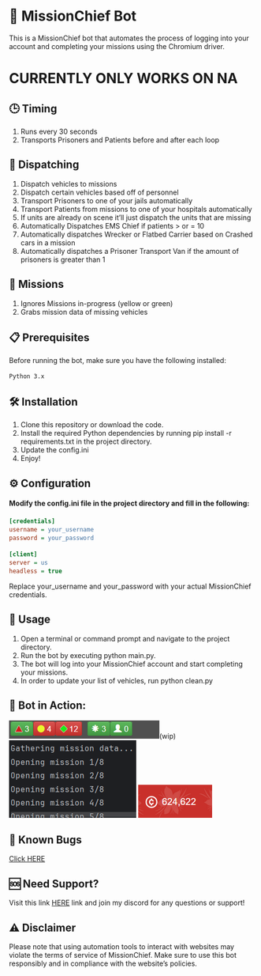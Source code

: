 # 🚒 MissionChief Bot
This is a MissionChief bot that automates the process of logging into your account and completing your missions using the Chromium driver.

# CURRENTLY ONLY WORKS ON NA

## 🕒 Timing
1. Runs every 30 seconds
2. Transports Prisoners and Patients before and after each loop

## 🚨 Dispatching
1. Dispatch vehicles to missions
2. Dispatch certain vehicles based off of personnel
3. Transport Prisoners to one of your jails automatically
4. Transport Patients from missions to one of your hospitals automatically
5. If units are already on scene it’ll just dispatch the units that are missing
6. Automatically Dispatches EMS Chief if patients > or = 10
7. Automatically dispatches Wrecker or Flatbed Carrier based on Crashed cars in a mission
8. Automatically dispatches a Prisoner Transport Van if the amount of prisoners is greater than 1

## 🎯 Missions
1. Ignores Missions in-progress (yellow or green)
2. Grabs mission data of missing vehicles
## 📋 Prerequisites
Before running the bot, make sure you have the following installed:

`Python 3.x`

## 🛠️ Installation
1. Clone this repository or download the code.
2. Install the required Python dependencies by running pip install -r requirements.txt in the project directory.
3. Update the config.ini
4. Enjoy!


## ⚙️ Configuration
#### Modify the config.ini file in the project directory and fill in the following:

```ini
[credentials]
username = your_username
password = your_password

[client]
server = us
headless = true
```

Replace your_username and your_password with your actual MissionChief credentials.

## 🚀 Usage
1. Open a terminal or command prompt and navigate to the project directory.
2. Run the bot by executing python main.py.
3. The bot will log into your MissionChief account and start completing your missions.
4. In order to update your list of vehicles, run python clean.py

## 📸 Bot in Action:
![img.png](img.png)(wip)
![img_1.png](img_1.png)
![img_2.png](img_2.png)

## 🐞 Known Bugs
[Click HERE](KnownBugs.MD)

## 🆘 Need Support?
Visit this link [HERE](https://linktr.ee/honorablenate) link and join my discord for any questions or support!

## ⚠️ Disclaimer
Please note that using automation tools to interact with websites may violate the terms of service of MissionChief. Make sure to use this bot responsibly and in compliance with the website’s policies.